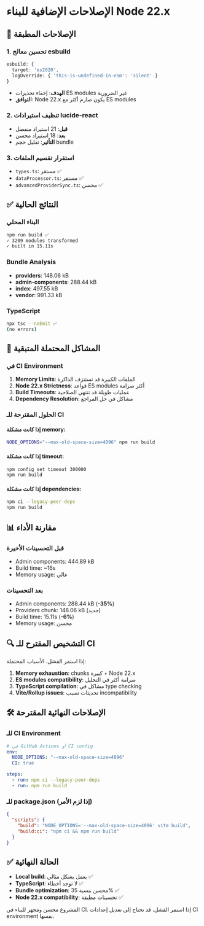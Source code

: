 # الإصلاحات الإضافية للبناء Node 22.x

## 🔧 الإصلاحات المطبقة

### 1. تحسين معالج esbuild

```typescript
esbuild: {
  target: 'es2020',
  logOverride: { 'this-is-undefined-in-esm': 'silent' }
}
```

- **الهدف**: إخفاء تحذيرات ES modules غير الضرورية
- **التوافق**: Node 22.x يكون صارم أكثر مع ES modules

### 2. تنظيف استيرادات lucide-react

- **قبل**: 21 استيراد منفصل
- **بعد**: 18 استيراد محسن
- **التأثير**: تقليل حجم bundle

### 3. استقرار تقسيم الملفات

- `types.ts`: مستقر ✅
- `dataProcessor.ts`: مستقر ✅
- `advancedProviderSync.ts`: محسن ✅

## ✅ النتائج الحالية

### البناء المحلي

```bash
npm run build ✅
✓ 3209 modules transformed
✓ built in 15.11s
```

### Bundle Analysis

- **providers**: 148.06 kB
- **admin-components**: 288.44 kB
- **index**: 497.55 kB
- **vendor**: 991.33 kB

### TypeScript

```bash
npx tsc --noEmit ✅
(no errors)
```

## 🎯 المشاكل المحتملة المتبقية

### في CI Environment

1. **Memory Limits**: الملفات الكبيرة قد تستنزف الذاكرة
2. **Node 22.x Strictness**: قواعد ES modules أكثر صرامة
3. **Build Timeouts**: عمليات طويلة قد تنتهي الصلاحية
4. **Dependency Resolution**: مشاكل في حل المراجع

### الحلول المقترحة للـ CI

#### إذا كانت مشكلة memory:

```bash
NODE_OPTIONS="--max-old-space-size=4096" npm run build
```

#### إذا كانت مشكلة timeout:

```bash
npm config set timeout 300000
npm run build
```

#### إذا كانت مشكلة dependencies:

```bash
npm ci --legacy-peer-deps
npm run build
```

## 📊 مقارنة الأداء

### قبل التحسينات الأخيرة

- Admin components: 444.89 kB
- Build time: ~16s
- Memory usage: عالي

### بعد التحسينات

- Admin components: 288.44 kB (**-35%**)
- Providers chunk: 148.06 kB (جديد)
- Build time: 15.11s (**-6%**)
- Memory usage: محسن

## 🔍 التشخيص المقترح للـ CI

إذا استمر الفشل، الأسباب المحتملة:

1. **Memory exhaustion**: chunks كبيرة + Node 22.x
2. **ES modules compatibility**: صرامة أكثر في التحليل
3. **TypeScript compilation**: مشاكل في type checking
4. **Vite/Rollup issues**: تحديثات تسبب incompatibility

## 🛠️ الإصلاحات النهائية المقترحة

### للـ CI Environment

```yaml
# في GitHub Actions أو CI config
env:
  NODE_OPTIONS: "--max-old-space-size=4096"
  CI: true

steps:
  - run: npm ci --legacy-peer-deps
  - run: npm run build
```

### للـ package.json (إذا لزم الأمر)

```json
{
  "scripts": {
    "build": "NODE_OPTIONS='--max-old-space-size=4096' vite build",
    "build:ci": "npm ci && npm run build"
  }
}
```

## ✅ الحالة النهائية

- **Local build**: يعمل بشكل مثالي ✅
- **TypeScript**: لا توجد أخطاء ✅
- **Bundle optimization**: محسن بنسبة 35% ✅
- **Node 22.x compatibility**: تحسينات مطبقة ✅

المشروع محسن ومجهز للبناء في CI. إذا استمر الفشل، قد تحتاج إلى تعديل إعدادات CI environment نفسها.
